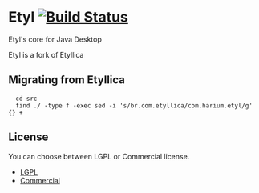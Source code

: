 # Etyl [![Build Status](https://travis-ci.org/Harium/etyl.svg?branch=master)](https://travis-ci.org/Harium/etyl)

Etyl's core for Java Desktop

Etyl is a fork of Etyllica


## Migrating from Etyllica
```
  cd src
  find ./ -type f -exec sed -i 's/br.com.etyllica/com.harium.etyl/g' {} +
```

## License
You can choose between LGPL or Commercial license.

- [LGPL](http://www.gnu.org/licenses/lgpl.txt)
- [Commercial](http://www.harium.com/licenses/commercial.txt)




